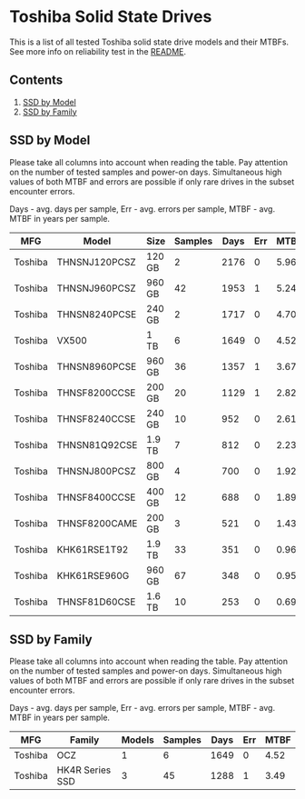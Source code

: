 Toshiba Solid State Drives
==========================

This is a list of all tested Toshiba solid state drive models and their MTBFs. See
more info on reliability test in the [README](https://github.com/linuxhw/EnterpriseDrive).

Contents
--------

1. [ SSD by Model  ](#ssd-by-model)
2. [ SSD by Family ](#ssd-by-family)

SSD by Model
------------

Please take all columns into account when reading the table. Pay attention on the
number of tested samples and power-on days. Simultaneous high values of both MTBF
and errors are possible if only rare drives in the subset encounter errors.

Days - avg. days per sample,
Err  - avg. errors per sample,
MTBF - avg. MTBF in years per sample.

| MFG       | Model              | Size   | Samples | Days  | Err   | MTBF |
|-----------|--------------------|--------|---------|-------|-------|------|
| Toshiba   | THNSNJ120PCSZ      | 120 GB | 2       | 2176  | 0     | 5.96   |
| Toshiba   | THNSNJ960PCSZ      | 960 GB | 42      | 1953  | 1     | 5.24   |
| Toshiba   | THNSN8240PCSE      | 240 GB | 2       | 1717  | 0     | 4.70   |
| Toshiba   | VX500              | 1 TB   | 6       | 1649  | 0     | 4.52   |
| Toshiba   | THNSN8960PCSE      | 960 GB | 36      | 1357  | 1     | 3.67   |
| Toshiba   | THNSF8200CCSE      | 200 GB | 20      | 1129  | 1     | 2.82   |
| Toshiba   | THNSF8240CCSE      | 240 GB | 10      | 952   | 0     | 2.61   |
| Toshiba   | THNSN81Q92CSE      | 1.9 TB | 7       | 812   | 0     | 2.23   |
| Toshiba   | THNSNJ800PCSZ      | 800 GB | 4       | 700   | 0     | 1.92   |
| Toshiba   | THNSF8400CCSE      | 400 GB | 12      | 688   | 0     | 1.89   |
| Toshiba   | THNSF8200CAME      | 200 GB | 3       | 521   | 0     | 1.43   |
| Toshiba   | KHK61RSE1T92       | 1.9 TB | 33      | 351   | 0     | 0.96   |
| Toshiba   | KHK61RSE960G       | 960 GB | 67      | 348   | 0     | 0.95   |
| Toshiba   | THNSF81D60CSE      | 1.6 TB | 10      | 253   | 0     | 0.69   |

SSD by Family
-------------

Please take all columns into account when reading the table. Pay attention on the
number of tested samples and power-on days. Simultaneous high values of both MTBF
and errors are possible if only rare drives in the subset encounter errors.

Days - avg. days per sample,
Err  - avg. errors per sample,
MTBF - avg. MTBF in years per sample.

| MFG       | Family                 | Models | Samples | Days  | Err   | MTBF |
|-----------|------------------------|--------|---------|-------|-------|------|
| Toshiba   | OCZ                    | 1      | 6       | 1649  | 0     | 4.52   |
| Toshiba   | HK4R Series SSD        | 3      | 45      | 1288  | 1     | 3.49   |
